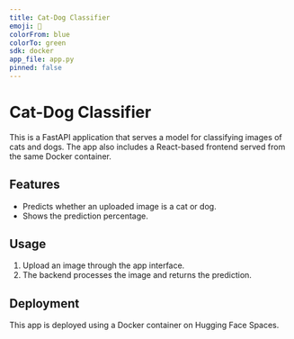```yaml
---
title: Cat-Dog Classifier
emoji: 🐶
colorFrom: blue
colorTo: green
sdk: docker
app_file: app.py
pinned: false
---
```


# Cat-Dog Classifier

This is a FastAPI application that serves a model for classifying images of cats and dogs. The app also includes a React-based frontend served from the same Docker container.

## Features
- Predicts whether an uploaded image is a cat or dog.
- Shows the prediction percentage.

## Usage
1. Upload an image through the app interface.
2. The backend processes the image and returns the prediction.

## Deployment
This app is deployed using a Docker container on Hugging Face Spaces.

